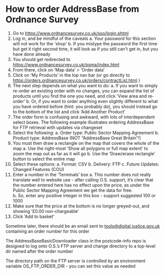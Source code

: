 How to order AddressBase from Ordnance Survey
=

 1. Go to https://www.ordnancesurvey.co.uk/sso/login.shtml
 2. Log in, and be mindful of the caveats
   a. Your password for this section will *not* work for the 'shop'
   b. If you mistype the password the first time but get it right second time, it will look as if you still can't get in, but you have done already
 3. You should get redirected to https://www.ordnancesurvey.co.uk/psma/index.html
 4. From there, click on ‘Map data’ > ‘Order data’
 5. Click on ‘My Products’ in the top nav bar (or go directly to https://orders.ordnancesurvey.co.uk/orders/contractList.html )
 6. The next step depends on what you want to do:
   a. If you want to simply re-order an existing order with no changes, you can expand the list of products until you find the one you need, and click ‘View area and re-order’
   b. Or, if you want to order anything even slightly different to what you have ordered before (hint: you probably do), you should instead go to the bottom of the list and click ‘Add Another Product’
 7. The order form is confusing and awkward, with lots of interdependent select boxes. The following example illustrates ordering AddressBase for FTP retrieval with updates via changeset
 8. Select the following:
   a. Order type: Public Sector Mapping Agreement
   b. Product type: AddressBase (NOT “AddressBase Great Britain”!)
 9. You must then draw a rectangle on the map that covers the whole of the map
   a. Use the right-most ‘Show all polygons or full map extent’ to zoom the map out as far as it will go
   b. Use the ‘Draw/erase rectangle’ button to select the entire map
 10. Select these options:
   a. Format: CSV
   b. Delivery: FTP
   c. Future Updates: Changed Features (COU)
 11. Enter a number in the ‘Terminals’ box
   a. This number does not really translate well to website use - after calling O.S. support, it’s clear that the number entered here has no effect upon the price, as under the Public Sector Mapping Agreement we get the data for free.  
   b. So, enter any positive integer in this box - support suggested 100 or 1000
 12. Make sure that the price at the bottom is no longer greyed-out, and showing ‘£0.00 non-chargeable’
 13. Click ‘Add to basket’

Sometime later, there should be an email sent to tools@digital.justice.gov.uk containing an order number for this order

The AddressBaseBasicDownloader class in the postcode-info repo is designed to log onto O.S.’s FTP server and change directory to a top-level dir named after the order number

The directory path on the FTP server is controlled by an environment variable OS_FTP_ORDER_DIR - you can set this value as needed
